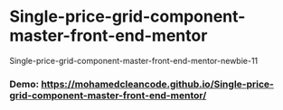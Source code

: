 # Single-price-grid-component-master-front-end-mentor
Single-price-grid-component-master-front-end-mentor-newbie-11
### Demo: https://mohamedcleancode.github.io/Single-price-grid-component-master-front-end-mentor/

